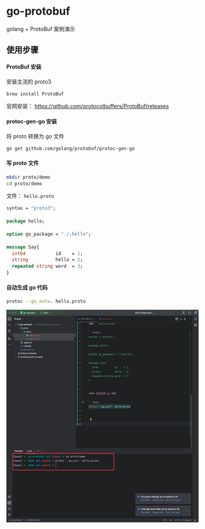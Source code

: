 # go-protobuf
golang + ProtoBuf 案例演示







## 使用步骤

#### ProtoBuf 安装

安装主流的 proto3

```bash
brew install ProtoBuf
```

官网安装： https://github.com/protocolbuffers/ProtoBuf/releases

#### protoc-gen-go 安装

将 proto 转换为 go 文件

```bash
go get github.com/golang/protobuf/protoc-gen-go
```


#### 写 proto 文件

```bash
mkdir proto/demo
cd proto/demo
```

文件： `hello.proto`

```proto
syntax = "proto3";

package hello;

option go_package = "./;hello";

message Say{
  int64           id    = 1;
  string          hello = 2;
  repeated string word  = 3;
}
```

#### 自动生成 go 代码

```bash
protoc --go_out=. hello.proto
```

![img.png](img.png)


